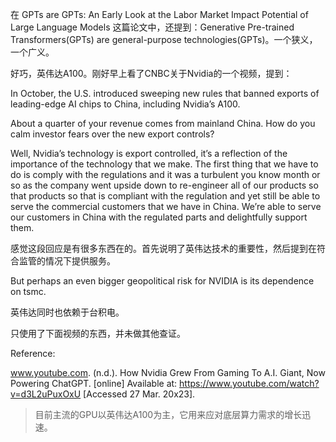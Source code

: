 在 GPTs are GPTs: An Early Look at the Labor Market Impact Potential of Large Language Models 这篇论文中，还提到：Generative Pre-trained Transformers(GPTs) are general-purpose technologies(GPTs)。一个狭义，一个广义。



好巧，英伟达A100。刚好早上看了CNBC关于Nvidia的一个视频，提到：

In October, the U.S. introduced sweeping new rules that banned exports of leading-edge AI chips to China, including Nvidia’s A100. 

About a quarter of your revenue comes from mainland China. How do you calm investor fears over the new export controls?

Well, Nvidia’s technology is export controlled, it’s a reflection of the importance of the technology that we make. The first thing that we have to do is comply with the regulations and it was a turbulent you know month or so as the company went upside down to re-engineer all of our products so that products so that is compliant with the regulation and yet still be able to serve the commercial customers that we have in China. We’re able to serve our customers in China with the regulated parts and delightfully support them. 

感觉这段回应是有很多东西在的。首先说明了英伟达技术的重要性，然后提到在符合监管的情况下提供服务。

But perhaps an even bigger geopolitical risk for NVIDIA is its dependence on tsmc.

英伟达同时也依赖于台积电。

只使用了下面视频的东西，并未做其他查证。

Reference: 

www.youtube.com. (n.d.). How Nvidia Grew From Gaming To A.I. Giant, Now Powering ChatGPT. [online] Available at: https://www.youtube.com/watch?v=d3L2uPuxOxU [Accessed 27 Mar. 20x23].

> 目前主流的GPU以英伟达A100为主，它用来应对底层算力需求的增长迅速。
